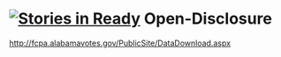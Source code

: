 [![Stories in Ready](https://badge.waffle.io/codeforbirmingham/open-disclosure.png?label=ready&title=Ready)](https://waffle.io/codeforbirmingham/open-disclosure)
Open-Disclosure
===============

http://fcpa.alabamavotes.gov/PublicSite/DataDownload.aspx
